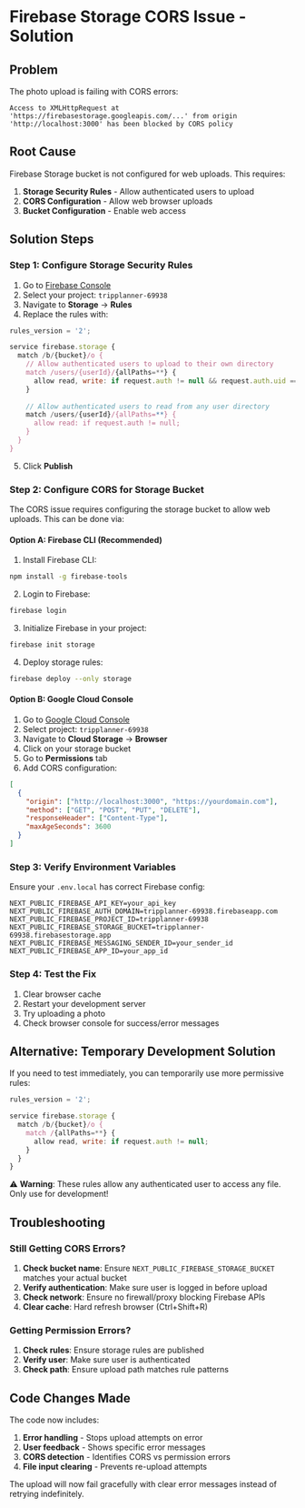 # Firebase Storage CORS Issue - Solution

## Problem
The photo upload is failing with CORS errors:
```
Access to XMLHttpRequest at 'https://firebasestorage.googleapis.com/...' from origin 'http://localhost:3000' has been blocked by CORS policy
```

## Root Cause
Firebase Storage bucket is not configured for web uploads. This requires:

1. **Storage Security Rules** - Allow authenticated users to upload
2. **CORS Configuration** - Allow web browser uploads
3. **Bucket Configuration** - Enable web access

## Solution Steps

### Step 1: Configure Storage Security Rules

1. Go to [Firebase Console](https://console.firebase.google.com/)
2. Select your project: `tripplanner-69938`
3. Navigate to **Storage** → **Rules**
4. Replace the rules with:

```javascript
rules_version = '2';

service firebase.storage {
  match /b/{bucket}/o {
    // Allow authenticated users to upload to their own directory
    match /users/{userId}/{allPaths=**} {
      allow read, write: if request.auth != null && request.auth.uid == userId;
    }
    
    // Allow authenticated users to read from any user directory
    match /users/{userId}/{allPaths=**} {
      allow read: if request.auth != null;
    }
  }
}
```

5. Click **Publish**

### Step 2: Configure CORS for Storage Bucket

The CORS issue requires configuring the storage bucket to allow web uploads. This can be done via:

#### Option A: Firebase CLI (Recommended)

1. Install Firebase CLI:
```bash
npm install -g firebase-tools
```

2. Login to Firebase:
```bash
firebase login
```

3. Initialize Firebase in your project:
```bash
firebase init storage
```

4. Deploy storage rules:
```bash
firebase deploy --only storage
```

#### Option B: Google Cloud Console

1. Go to [Google Cloud Console](https://console.cloud.google.com/)
2. Select project: `tripplanner-69938`
3. Navigate to **Cloud Storage** → **Browser**
4. Click on your storage bucket
5. Go to **Permissions** tab
6. Add CORS configuration:

```json
[
  {
    "origin": ["http://localhost:3000", "https://yourdomain.com"],
    "method": ["GET", "POST", "PUT", "DELETE"],
    "responseHeader": ["Content-Type"],
    "maxAgeSeconds": 3600
  }
]
```

### Step 3: Verify Environment Variables

Ensure your `.env.local` has correct Firebase config:

```env
NEXT_PUBLIC_FIREBASE_API_KEY=your_api_key
NEXT_PUBLIC_FIREBASE_AUTH_DOMAIN=tripplanner-69938.firebaseapp.com
NEXT_PUBLIC_FIREBASE_PROJECT_ID=tripplanner-69938
NEXT_PUBLIC_FIREBASE_STORAGE_BUCKET=tripplanner-69938.firebasestorage.app
NEXT_PUBLIC_FIREBASE_MESSAGING_SENDER_ID=your_sender_id
NEXT_PUBLIC_FIREBASE_APP_ID=your_app_id
```

### Step 4: Test the Fix

1. Clear browser cache
2. Restart your development server
3. Try uploading a photo
4. Check browser console for success/error messages

## Alternative: Temporary Development Solution

If you need to test immediately, you can temporarily use more permissive rules:

```javascript
rules_version = '2';

service firebase.storage {
  match /b/{bucket}/o {
    match /{allPaths=**} {
      allow read, write: if request.auth != null;
    }
  }
}
```

⚠️ **Warning**: These rules allow any authenticated user to access any file. Only use for development!

## Troubleshooting

### Still Getting CORS Errors?

1. **Check bucket name**: Ensure `NEXT_PUBLIC_FIREBASE_STORAGE_BUCKET` matches your actual bucket
2. **Verify authentication**: Make sure user is logged in before upload
3. **Check network**: Ensure no firewall/proxy blocking Firebase APIs
4. **Clear cache**: Hard refresh browser (Ctrl+Shift+R)

### Getting Permission Errors?

1. **Check rules**: Ensure storage rules are published
2. **Verify user**: Make sure user is authenticated
3. **Check path**: Ensure upload path matches rule patterns

## Code Changes Made

The code now includes:

1. **Error handling** - Stops upload attempts on error
2. **User feedback** - Shows specific error messages
3. **CORS detection** - Identifies CORS vs permission errors
4. **File input clearing** - Prevents re-upload attempts

The upload will now fail gracefully with clear error messages instead of retrying indefinitely.
